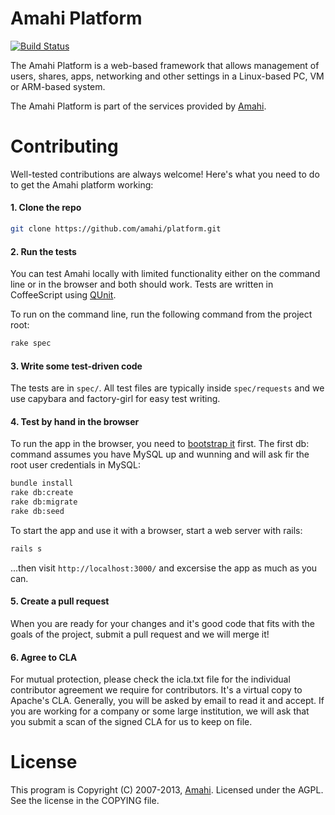# Amahi Platform

[![Build Status](https://secure.travis-ci.org/amahi/platform.png)](http://travis-ci.org/amahi/platform)

The Amahi Platform is a web-based framework that allows management of users, shares,
apps, networking and other settings in a Linux-based PC, VM or ARM-based system.

The Amahi Platform is part of the services provided by [Amahi](http://www.amahi.org).

# Contributing

Well-tested contributions are always welcome! Here's what you need to do to get the Amahi platform working:

#### 1. Clone the repo

```bash
git clone https://github.com/amahi/platform.git
```

#### 2. Run the tests

You can test Amahi locally with limited functionality either on the command line or in the browser and both should work. Tests are written in CoffeeScript using [QUnit](http://docs.jquery.com/QUnit#API_documentation).

To run on the command line, run the following command from the project root:

```bash
rake spec
```

#### 3. Write some test-driven code

The tests are in `spec/`. All test files are typically inside `spec/requests` and we use capybara and factory-girl for easy test writing.

#### 4. Test by hand in the browser

To run the app in the browser, you need to [bootstrap it](http://wiki.amahi.org/index.php/Amahi_Edge) first. The first db: command assumes you have MySQL up and wunning and will ask fir the root user credentials in MySQL:

```bash
bundle install
rake db:create
rake db:migrate
rake db:seed
```

To start the app and use it with a browser, start a web server with rails:

```bash
rails s
```

...then visit `http://localhost:3000/` and excersise the app as much as you can.


#### 5. Create a pull request

When you are ready for your changes and it's good code that fits with the goals of the project, submit a pull request and we will merge it!

#### 6. Agree to CLA

For mutual protection, please check the icla.txt file for the individual contributor agreement we require for contributors. It's a virtual copy to Apache's CLA. Generally, you will be asked by email to read it and accept. If you are working for a company or some large institution, we will ask that you submit a scan of the signed CLA for us to keep on file.

# License

This program is Copyright (C) 2007-2013, [Amahi](http://www.amahi.org).
Licensed under the AGPL. See the license in the COPYING file.

